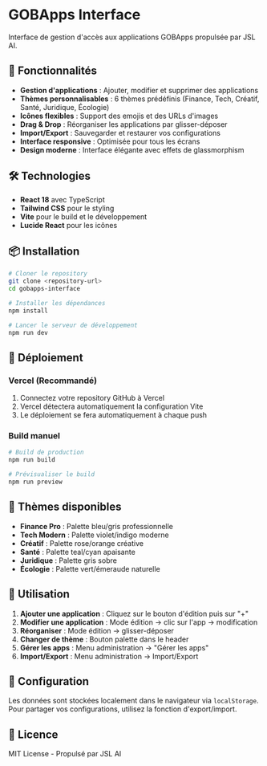 # GOBApps Interface

Interface de gestion d'accès aux applications GOBApps propulsée par JSL AI.

## 🚀 Fonctionnalités

- **Gestion d'applications** : Ajouter, modifier et supprimer des applications
- **Thèmes personnalisables** : 6 thèmes prédéfinis (Finance, Tech, Créatif, Santé, Juridique, Écologie)
- **Icônes flexibles** : Support des emojis et des URLs d'images
- **Drag & Drop** : Réorganiser les applications par glisser-déposer
- **Import/Export** : Sauvegarder et restaurer vos configurations
- **Interface responsive** : Optimisée pour tous les écrans
- **Design moderne** : Interface élégante avec effets de glassmorphism

## 🛠️ Technologies

- **React 18** avec TypeScript
- **Tailwind CSS** pour le styling
- **Vite** pour le build et le développement
- **Lucide React** pour les icônes

## 📦 Installation

```bash
# Cloner le repository
git clone <repository-url>
cd gobapps-interface

# Installer les dépendances
npm install

# Lancer le serveur de développement
npm run dev
```

## 🚀 Déploiement

### Vercel (Recommandé)

1. Connectez votre repository GitHub à Vercel
2. Vercel détectera automatiquement la configuration Vite
3. Le déploiement se fera automatiquement à chaque push

### Build manuel

```bash
# Build de production
npm run build

# Prévisualiser le build
npm run preview
```

## 🎨 Thèmes disponibles

- **Finance Pro** : Palette bleu/gris professionnelle
- **Tech Modern** : Palette violet/indigo moderne
- **Créatif** : Palette rose/orange créative
- **Santé** : Palette teal/cyan apaisante
- **Juridique** : Palette gris sobre
- **Écologie** : Palette vert/émeraude naturelle

## 📱 Utilisation

1. **Ajouter une application** : Cliquez sur le bouton d'édition puis sur "+"
2. **Modifier une application** : Mode édition → clic sur l'app → modification
3. **Réorganiser** : Mode édition → glisser-déposer
4. **Changer de thème** : Bouton palette dans le header
5. **Gérer les apps** : Menu administration → "Gérer les apps"
6. **Import/Export** : Menu administration → Import/Export

## 🔧 Configuration

Les données sont stockées localement dans le navigateur via `localStorage`. Pour partager vos configurations, utilisez la fonction d'export/import.

## 📄 Licence

MIT License - Propulsé par JSL AI

